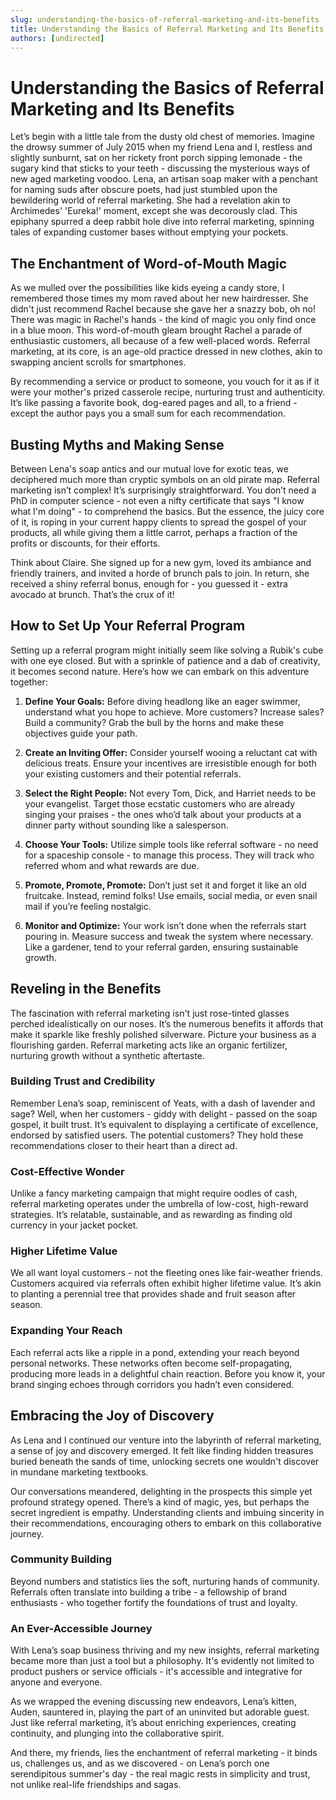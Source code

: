 ```yaml
---
slug: understanding-the-basics-of-referral-marketing-and-its-benefits
title: Understanding the Basics of Referral Marketing and Its Benefits
authors: [undirected]
---
```



# Understanding the Basics of Referral Marketing and Its Benefits

Let’s begin with a little tale from the dusty old chest of memories. Imagine the drowsy summer of July 2015 when my friend Lena and I, restless and slightly sunburnt, sat on her rickety front porch sipping lemonade - the sugary kind that sticks to your teeth - discussing the mysterious ways of new aged marketing voodoo. Lena, an artisan soap maker with a penchant for naming suds after obscure poets, had just stumbled upon the bewildering world of referral marketing. She had a revelation akin to Archimedes' 'Eureka!' moment, except she was decorously clad. This epiphany spurred a deep rabbit hole dive into referral marketing, spinning tales of expanding customer bases without emptying your pockets.

## The Enchantment of Word-of-Mouth Magic

As we mulled over the possibilities like kids eyeing a candy store, I remembered those times my mom raved about her new hairdresser. She didn't just recommend Rachel because she gave her a snazzy bob, oh no! There was magic in Rachel's hands - the kind of magic you only find once in a blue moon. This word-of-mouth gleam brought Rachel a parade of enthusiastic customers, all because of a few well-placed words. Referral marketing, at its core, is an age-old practice dressed in new clothes, akin to swapping ancient scrolls for smartphones.

By recommending a service or product to someone, you vouch for it as if it were your mother's prized casserole recipe, nurturing trust and authenticity. It’s like passing a favorite book, dog-eared pages and all, to a friend - except the author pays you a small sum for each recommendation.

## Busting Myths and Making Sense

Between Lena's soap antics and our mutual love for exotic teas, we deciphered much more than cryptic symbols on an old pirate map. Referral marketing isn’t complex! It’s surprisingly straightforward. You don’t need a PhD in computer science - not even a nifty certificate that says "I know what I'm doing" - to comprehend the basics. But the essence, the juicy core of it, is roping in your current happy clients to spread the gospel of your products, all while giving them a little carrot, perhaps a fraction of the profits or discounts, for their efforts.

Think about Claire. She signed up for a new gym, loved its ambiance and friendly trainers, and invited a horde of brunch pals to join. In return, she received a shiny referral bonus, enough for - you guessed it - extra avocado at brunch. That’s the crux of it!

## How to Set Up Your Referral Program

Setting up a referral program might initially seem like solving a Rubik's cube with one eye closed. But with a sprinkle of patience and a dab of creativity, it becomes second nature. Here’s how we can embark on this adventure together:

1. **Define Your Goals:** Before diving headlong like an eager swimmer, understand what you hope to achieve. More customers? Increase sales? Build a community? Grab the bull by the horns and make these objectives guide your path.
   
2. **Create an Inviting Offer:** Consider yourself wooing a reluctant cat with delicious treats. Ensure your incentives are irresistible enough for both your existing customers and their potential referrals.

3. **Select the Right People:** Not every Tom, Dick, and Harriet needs to be your evangelist. Target those ecstatic customers who are already singing your praises - the ones who’d talk about your products at a dinner party without sounding like a salesperson.

4. **Choose Your Tools:** Utilize simple tools like referral software - no need for a spaceship console - to manage this process. They will track who referred whom and what rewards are due.

5. **Promote, Promote, Promote:** Don’t just set it and forget it like an old fruitcake. Instead, remind folks! Use emails, social media, or even snail mail if you’re feeling nostalgic.

6. **Monitor and Optimize:** Your work isn’t done when the referrals start pouring in. Measure success and tweak the system where necessary. Like a gardener, tend to your referral garden, ensuring sustainable growth.

## Reveling in the Benefits

The fascination with referral marketing isn't just rose-tinted glasses perched idealistically on our noses. It’s the numerous benefits it affords that make it sparkle like freshly polished silverware. Picture your business as a flourishing garden. Referral marketing acts like an organic fertilizer, nurturing growth without a synthetic aftertaste.

### Building Trust and Credibility

Remember Lena’s soap, reminiscent of Yeats, with a dash of lavender and sage? Well, when her customers - giddy with delight - passed on the soap gospel, it built trust. It’s equivalent to displaying a certificate of excellence, endorsed by satisfied users. The potential customers? They hold these recommendations closer to their heart than a direct ad.

### Cost-Effective Wonder

Unlike a fancy marketing campaign that might require oodles of cash, referral marketing operates under the umbrella of low-cost, high-reward strategies. It’s relatable, sustainable, and as rewarding as finding old currency in your jacket pocket.

### Higher Lifetime Value

We all want loyal customers - not the fleeting ones like fair-weather friends. Customers acquired via referrals often exhibit higher lifetime value. It’s akin to planting a perennial tree that provides shade and fruit season after season.

### Expanding Your Reach

Each referral acts like a ripple in a pond, extending your reach beyond personal networks. These networks often become self-propagating, producing more leads in a delightful chain reaction. Before you know it, your brand singing echoes through corridors you hadn’t even considered.

## Embracing the Joy of Discovery

As Lena and I continued our venture into the labyrinth of referral marketing, a sense of joy and discovery emerged. It felt like finding hidden treasures buried beneath the sands of time, unlocking secrets one wouldn't discover in mundane marketing textbooks.

Our conversations meandered, delighting in the prospects this simple yet profound strategy opened. There’s a kind of magic, yes, but perhaps the secret ingredient is empathy. Understanding clients and imbuing sincerity in their recommendations, encouraging others to embark on this collaborative journey.

### Community Building

Beyond numbers and statistics lies the soft, nurturing hands of community. Referrals often translate into building a tribe - a fellowship of brand enthusiasts - who together fortify the foundations of trust and loyalty.

### An Ever-Accessible Journey

With Lena’s soap business thriving and my new insights, referral marketing became more than just a tool but a philosophy. It's evidently not limited to product pushers or service officials - it's accessible and integrative for anyone and everyone.

As we wrapped the evening discussing new endeavors, Lena’s kitten, Auden, sauntered in, playing the part of an uninvited but adorable guest. Just like referral marketing, it’s about enriching experiences, creating continuity, and plunging into the collaborative spirit.

And there, my friends, lies the enchantment of referral marketing - it binds us, challenges us, and as we discovered - on Lena’s porch one serendipitous summer's day - the real magic rests in simplicity and trust, not unlike real-life friendships and sagas.